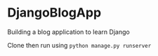 # DjangoBlogApp
Building a blog application to learn Django

Clone then run using `python manage.py runserver`
